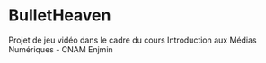 # BulletHeaven
Projet de jeu vidéo dans le cadre du cours Introduction aux Médias Numériques - CNAM Enjmin
